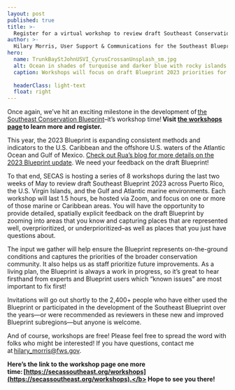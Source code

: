 ```yaml
---
layout: post
published: true
title: >-
  Register for a virtual workshop to review draft Southeast Conservation Blueprint 2023
author: >-
  Hilary Morris, User Support & Communications for the Southeast Blueprint
hero:
  name: TrunkBayStJohnUSVI_CyrusCrossanUnsplash_sm.jpg
  alt: Ocean in shades of turquoise and darker blue with rocky islands in the background and foreground covered with scrubby green vegetation.
  caption: Workshops will focus on draft Blueprint 2023 priorities for Puerto Rico, the U.S. Virgin Islands, and the deeper offshore marine waters of the Atlantic Ocean and Gulf of Mexico. Photo of Trunk Bay in St. John, USVI by <a href="https://unsplash.com/@cys_escapes?utm_source=unsplash&utm_medium=referral&utm_content=creditCopyText">Cyrus Crossan</a> on <a href="https://unsplash.com/photos/2fSeJFPHCHM?utm_source=unsplash&utm_medium=referral&utm_content=creditCopyText">Unsplash</a>.
  
  headerClass: light-text
  float: right
---
```

Once again, we’ve hit an exciting milestone in the development of [the Southeast Conservation Blueprint](http://secassoutheast.org/blueprint)–it’s workshop time! **Visit [the workshops page](http://secassoutheast.org/workshops) to learn more and register.**

This year, the 2023 Blueprint is expanding consistent methods and indicators to the U.S. Caribbean and the offshore U.S. waters of the Atlantic Ocean and Gulf of Mexico. [Check out Rua’s blog for more details on the 2023 Blueprint update](http://secassoutheast.org/2023/03/28/Likely-Blueprint-improvements-for-2023.html). We need your feedback on the draft Blueprint!<!--more-->

To that end, SECAS is hosting a series of 8 workshops during the last two weeks of May to review draft Southeast Blueprint 2023 across Puerto Rico, the U.S. Virgin Islands, and the Gulf and Atlantic marine environments. Each workshop will last 1.5 hours, be hosted via Zoom, and focus on one or more of those marine or Caribbean areas. You will have the opportunity to provide detailed, spatially explicit feedback on the draft Blueprint by zooming into areas that you know and capturing places that are represented well, overprioritized, or underprioritized–as well as places that you just have questions about. 

The input we gather will help ensure the Blueprint represents on-the-ground conditions and captures the priorities of the broader conservation community. It also helps us as staff prioritize future improvements. As a living plan, the Blueprint is always a work in progress, so it’s great to hear firsthand from experts and Blueprint users which “known issues” are most important to fix first! 

Invitations will go out shortly to the 2,400+ people who have either used the Blueprint or participated in the development of the Southeast Blueprint over the years—or were recommended as reviewers in these new and improved Blueprint subregions—but anyone is welcome. 

And of course, workshops are free! Please feel free to spread the word with folks who might be interested! If you have questions, contact me at [hilary_morris@fws.gov](mailto:hilary_morris@fws.gov).

<b>Here’s the link to the workshop page one more time: [https://secassoutheast.org/workshops](https://secassoutheast.org/workshops).</b> Hope to see you there!
